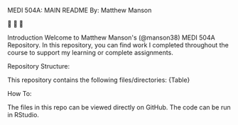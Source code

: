 MEDI 504A: MAIN README
By: Matthew Manson

🚀 🚀 🚀

Introduction
Welcome to Matthew Manson's (@manson38) MEDI 504A Repository. In this repository, you can find work I completed throughout the course to support my learning or complete assignments. 


Repository Structure: 

This repository contains the following files/directories:
{Table}

How To:

The files in this repo can be viewed directly on GitHub. The code can be run in RStudio. 

